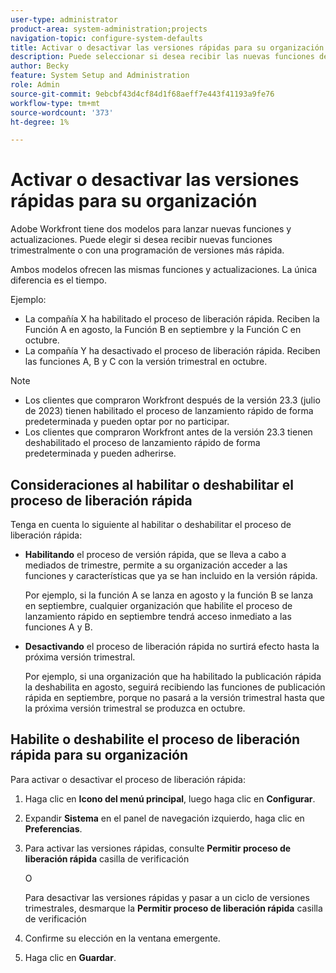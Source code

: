 ```yaml
---
user-type: administrator
product-area: system-administration;projects
navigation-topic: configure-system-defaults
title: Activar o desactivar las versiones rápidas para su organización
description: Puede seleccionar si desea recibir las nuevas funciones de Workfront con periodicidad mensual o trimestral.
author: Becky
feature: System Setup and Administration
role: Admin
source-git-commit: 9ebcbf43d4cf84d1f68aeff7e443f41193a9fe76
workflow-type: tm+mt
source-wordcount: '373'
ht-degree: 1%

---
```


# Activar o desactivar las versiones rápidas para su organización

Adobe Workfront tiene dos modelos para lanzar nuevas funciones y actualizaciones. Puede elegir si desea recibir nuevas funciones trimestralmente o con una programación de versiones más rápida.

Ambos modelos ofrecen las mismas funciones y actualizaciones. La única diferencia es el tiempo.

Ejemplo:

* La compañía X ha habilitado el proceso de liberación rápida. Reciben la Función A en agosto, la Función B en septiembre y la Función C en octubre.
* La compañía Y ha desactivado el proceso de liberación rápida. Reciben las funciones A, B y C con la versión trimestral en octubre.

>[!NOTE]
>
>* Los clientes que compraron Workfront después de la versión 23.3 (julio de 2023) tienen habilitado el proceso de lanzamiento rápido de forma predeterminada y pueden optar por no participar.
>* Los clientes que compraron Workfront antes de la versión 23.3 tienen deshabilitado el proceso de lanzamiento rápido de forma predeterminada y pueden adherirse.

## Consideraciones al habilitar o deshabilitar el proceso de liberación rápida

Tenga en cuenta lo siguiente al habilitar o deshabilitar el proceso de liberación rápida:

* **Habilitando** el proceso de versión rápida, que se lleva a cabo a mediados de trimestre, permite a su organización acceder a las funciones y características que ya se han incluido en la versión rápida.

  Por ejemplo, si la función A se lanza en agosto y la función B se lanza en septiembre, cualquier organización que habilite el proceso de lanzamiento rápido en septiembre tendrá acceso inmediato a las funciones A y B.

* **Desactivando** el proceso de liberación rápida no surtirá efecto hasta la próxima versión trimestral.

  Por ejemplo, si una organización que ha habilitado la publicación rápida la deshabilita en agosto, seguirá recibiendo las funciones de publicación rápida en septiembre, porque no pasará a la versión trimestral hasta que la próxima versión trimestral se produzca en octubre.

## Habilite o deshabilite el proceso de liberación rápida para su organización

Para activar o desactivar el proceso de liberación rápida:

1. Haga clic en **Icono del menú principal**, luego haga clic en **Configurar**.
1. Expandir **Sistema** en el panel de navegación izquierdo, haga clic en **Preferencias**.
1. Para activar las versiones rápidas, consulte **Permitir proceso de liberación rápida** casilla de verificación

   O

   Para desactivar las versiones rápidas y pasar a un ciclo de versiones trimestrales, desmarque la **Permitir proceso de liberación rápida** casilla de verificación

1. Confirme su elección en la ventana emergente.
1. Haga clic en **Guardar**.
